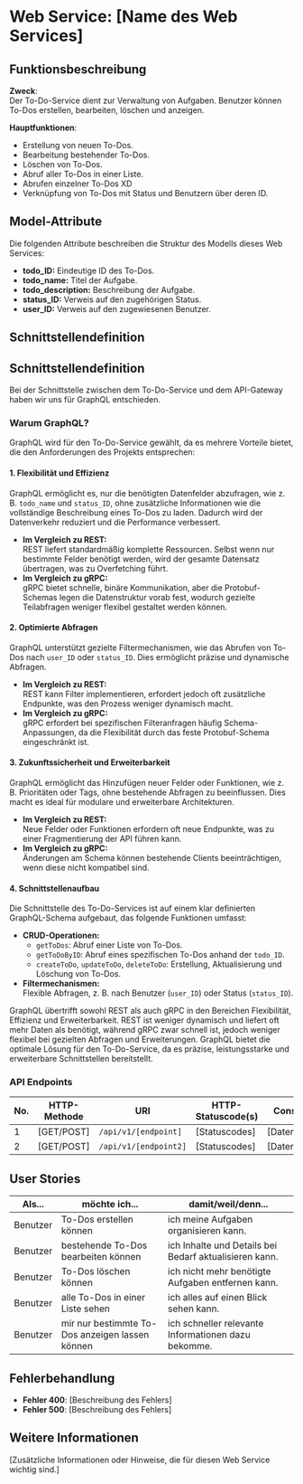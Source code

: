 # Web Service: [Name des Web Services]

## Funktionsbeschreibung
**Zweck**:  
Der To-Do-Service dient zur Verwaltung von Aufgaben. Benutzer können To-Dos erstellen, bearbeiten, löschen und anzeigen.

**Hauptfunktionen**:  
- Erstellung von neuen To-Dos.
- Bearbeitung bestehender To-Dos.
- Löschen von To-Dos.
- Abruf aller To-Dos in einer Liste.
- Abrufen einzelner To-Dos XD
- Verknüpfung von To-Dos mit Status und Benutzern über deren ID.

## Model-Attribute
Die folgenden Attribute beschreiben die Struktur des Modells dieses Web Services:

- **todo_ID:** Eindeutige ID des To-Dos.
- **todo_name:** Titel der Aufgabe.
- **todo_description:** Beschreibung der Aufgabe.
- **status_ID:** Verweis auf den zugehörigen Status.
- **user_ID:** Verweis auf den zugewiesenen Benutzer.

## Schnittstellendefinition
## Schnittstellendefinition
Bei der Schnittstelle zwischen dem To-Do-Service und dem API-Gateway haben wir uns für GraphQL entschieden.

### Warum GraphQL?

GraphQL wird für den To-Do-Service gewählt, da es mehrere Vorteile bietet, die den Anforderungen des Projekts entsprechen:

#### 1. Flexibilität und Effizienz
GraphQL ermöglicht es, nur die benötigten Datenfelder abzufragen, wie z. B. `todo_name` und `status_ID`, ohne zusätzliche Informationen wie die vollständige Beschreibung eines To-Dos zu laden. Dadurch wird der Datenverkehr reduziert und die Performance verbessert.

- **Im Vergleich zu REST:**  
  REST liefert standardmäßig komplette Ressourcen. Selbst wenn nur bestimmte Felder benötigt werden, wird der gesamte Datensatz übertragen, was zu Overfetching führt.
- **Im Vergleich zu gRPC:**  
  gRPC bietet schnelle, binäre Kommunikation, aber die Protobuf-Schemas legen die Datenstruktur vorab fest, wodurch gezielte Teilabfragen weniger flexibel gestaltet werden können.


#### 2. Optimierte Abfragen
GraphQL unterstützt gezielte Filtermechanismen, wie das Abrufen von To-Dos nach `user_ID` oder `status_ID`. Dies ermöglicht präzise und dynamische Abfragen.

- **Im Vergleich zu REST:**  
  REST kann Filter implementieren, erfordert jedoch oft zusätzliche Endpunkte, was den Prozess weniger dynamisch macht.
- **Im Vergleich zu gRPC:**  
  gRPC erfordert bei spezifischen Filteranfragen häufig Schema-Anpassungen, da die Flexibilität durch das feste Protobuf-Schema eingeschränkt ist.


#### 3. Zukunftssicherheit und Erweiterbarkeit
GraphQL ermöglicht das Hinzufügen neuer Felder oder Funktionen, wie z. B. Prioritäten oder Tags, ohne bestehende Abfragen zu beeinflussen. Dies macht es ideal für modulare und erweiterbare Architekturen.

- **Im Vergleich zu REST:**  
  Neue Felder oder Funktionen erfordern oft neue Endpunkte, was zu einer Fragmentierung der API führen kann.
- **Im Vergleich zu gRPC:**  
  Änderungen am Schema können bestehende Clients beeinträchtigen, wenn diese nicht kompatibel sind.


#### 4. Schnittstellenaufbau
Die Schnittstelle des To-Do-Services ist auf einem klar definierten GraphQL-Schema aufgebaut, das folgende Funktionen umfasst:
- **CRUD-Operationen:**  
  - `getToDos`: Abruf einer Liste von To-Dos.  
  - `getToDoByID`: Abruf eines spezifischen To-Dos anhand der `todo_ID`.  
  - `createToDo`, `updateToDo`, `deleteToDo`: Erstellung, Aktualisierung und Löschung von To-Dos.
- **Filtermechanismen:**  
  Flexible Abfragen, z. B. nach Benutzer (`user_ID`) oder Status (`status_ID`).

GraphQL übertrifft sowohl REST als auch gRPC in den Bereichen Flexibilität, Effizienz und Erweiterbarkeit. REST ist weniger dynamisch und liefert oft mehr Daten als benötigt, während gRPC zwar schnell ist, jedoch weniger flexibel bei gezielten Abfragen und Erweiterungen. GraphQL bietet die optimale Lösung für den To-Do-Service, da es präzise, leistungsstarke und erweiterbare Schnittstellen bereitstellt.

### API Endpoints

| No. | HTTP-Methode | URI                            | HTTP-Statuscode(s)                  | Consumes   | Produces |
|-----|--------------|--------------------------------|-------------------------------------|------------|----------|
| 1   | [GET/POST]   | `/api/v1/[endpoint]`           | [Statuscodes]                       | [Datenformat] | [Datenformat] |
| 2   | [GET/POST]   | `/api/v1/[endpoint2]`          | [Statuscodes]                       | [Datenformat] | [Datenformat] |

## User Stories

| **Als...**    | **möchte ich...**                        | **damit/weil/denn...**                                      |
|----------|----------------------------|-------------------------------------------------------------|
| Benutzer | To-Dos erstellen können | ich meine Aufgaben organisieren kann.                             |
| Benutzer | bestehende To-Dos bearbeiten können | ich Inhalte und Details bei Bedarf aktualisieren kann.|
| Benutzer | To-Dos löschen können | ich nicht mehr benötigte Aufgaben entfernen kann.                   |
| Benutzer | alle To-Dos in einer Liste sehen | ich alles auf einen Blick sehen kann. |
| Benutzer | mir nur bestimmte To-Dos anzeigen lassen können | ich schneller relevante Informationen dazu bekomme. |

## Fehlerbehandlung
- **Fehler 400**: [Beschreibung des Fehlers]
- **Fehler 500**: [Beschreibung des Fehlers]

## Weitere Informationen
[Zusätzliche Informationen oder Hinweise, die für diesen Web Service wichtig sind.]
